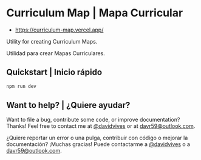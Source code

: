 # Curriculum Map | Mapa Curricular

* https://curriculum-map.vercel.app/

Utility for creating Curriculum Maps.

Utilidad para crear Mapas Curriculares.

## Quickstart | Inicio rápido

```bash
npm run dev
```

## Want to help? | ¿Quiere ayudar?

Want to file a bug, contribute some code, or improve documentation? Thanks! Feel free to contact me at [@davidvives](https://twitter.com/davidvives) or at davr59@outlook.com.

¿Quiere reportar un error o una pulga, contribuir con código o mejorar la documentación? ¡Muchas gracias! Puede contactarme a [@davidvives](https://twitter.com/davidvives) o a davr59@outlook.com.
